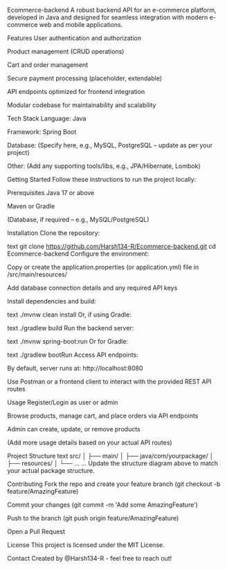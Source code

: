 Ecommerce-backend
A robust backend API for an e-commerce platform, developed in Java and designed for seamless integration with modern e-commerce web and mobile applications.

Features
User authentication and authorization

Product management (CRUD operations)

Cart and order management

Secure payment processing (placeholder, extendable)

API endpoints optimized for frontend integration

Modular codebase for maintainability and scalability

Tech Stack
Language: Java

Framework: Spring Boot

Database: (Specify here, e.g., MySQL, PostgreSQL – update as per your project)

Other: (Add any supporting tools/libs, e.g., JPA/Hibernate, Lombok)

Getting Started
Follow these instructions to run the project locally:

Prerequisites
Java 17 or above

Maven or Gradle

(Database, if required – e.g., MySQL/PostgreSQL)

Installation
Clone the repository:

text
git clone https://github.com/Harsh134-R/Ecommerce-backend.git
cd Ecommerce-backend
Configure the environment:

Copy or create the application.properties (or application.yml) file in /src/main/resources/

Add database connection details and any required API keys

Install dependencies and build:

text
./mvnw clean install
Or, if using Gradle:

text
./gradlew build
Run the backend server:

text
./mvnw spring-boot:run
Or for Gradle:

text
./gradlew bootRun
Access API endpoints:

By default, server runs at: http://localhost:8080

Use Postman or a frontend client to interact with the provided REST API routes

Usage
Register/Login as user or admin

Browse products, manage cart, and place orders via API endpoints

Admin can create, update, or remove products

(Add more usage details based on your actual API routes)

Project Structure
text
src/
│
├── main/
│   ├── java/com/yourpackage/
│   ├── resources/
│   └── ...
...
Update the structure diagram above to match your actual package structure.

Contributing
Fork the repo and create your feature branch (git checkout -b feature/AmazingFeature)

Commit your changes (git commit -m 'Add some AmazingFeature')

Push to the branch (git push origin feature/AmazingFeature)

Open a Pull Request

License
This project is licensed under the MIT License.

Contact
Created by @Harsh134-R - feel free to reach out!